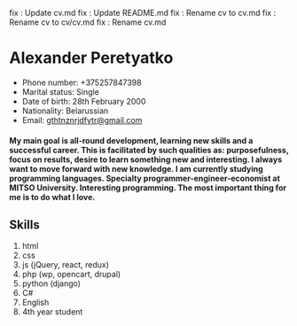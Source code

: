 fix : Update cv.md
fix : Update README.md
fix : Rename cv to cv.md
fix : Rename cv to cv/cv.md
fix : Rename cv.md

<h1>Alexander Peretyatko</h1>

* Phone number: +375257847398
* Marital status: Single
* Date of birth: 28th February 2000
* Nationality: Belarussian
* Email: gthtnznrjdfytr@gmail.com

<h4>
  My main goal is all-round development, learning new skills and a successful career. This is facilitated by such qualities as: purposefulness, focus on results, desire
  to learn something new and interesting. I always want to move forward with new knowledge. I am currently studying programming languages. Specialty 
  programmer-engineer-economist at MITSO University. Interesting programming. The most important thing for me is to do what I love.
</h4>

<h2>Skills</h2>

1. html
1. css
1. js (jQuery, react, redux)
1. php (wp, opencart, drupal)
1. python (django)
1. C#
1. English
1. 4th year student
